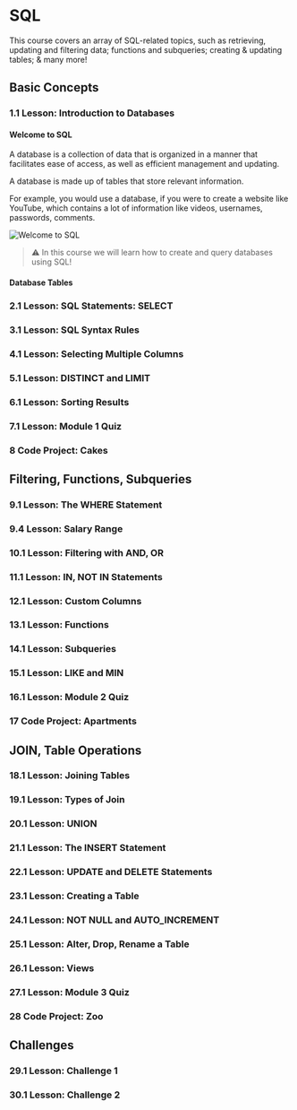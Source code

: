 # SQL

This course covers an array of SQL-related topics, such as retrieving, updating and filtering data; functions and subqueries; creating & updating tables; & many more! 



## Basic Concepts 

### 1.1 Lesson: Introduction to Databases 

#### Welcome to SQL

A database is a collection of data that is organized in a manner that facilitates ease of access, as well as efficient management and updating.

A database is made up of tables that store relevant information.

For example, you would use a database, if you were to create a website like YouTube, which contains a lot of information like videos, usernames, passwords, comments.

![Welcome to SQL](https://user-images.githubusercontent.com/95575665/158609766-75a74d42-04ed-4776-82ca-11c521dca276.png)

> :warning: In this course we will learn how to create and query databases using SQL!

#### Database Tables

### 2.1 Lesson: SQL Statements: SELECT

### 3.1 Lesson: SQL Syntax Rules

### 4.1 Lesson: Selecting Multiple Columns

### 5.1 Lesson: DISTINCT and LIMIT

### 6.1 Lesson: Sorting Results

### 7.1 Lesson: Module 1 Quiz

### 8 Code Project: Cakes

## Filtering, Functions, Subqueries

### 9.1 Lesson: The WHERE Statement

### 9.4 Lesson: Salary Range 

### 10.1 Lesson: Filtering with AND, OR

### 11.1 Lesson: IN, NOT IN Statements

### 12.1 Lesson: Custom Columns

### 13.1 Lesson: Functions

### 14.1 Lesson: Subqueries

### 15.1 Lesson: LIKE and MIN

### 16.1 Lesson: Module 2 Quiz

### 17 Code Project: Apartments 

## JOIN, Table Operations

### 18.1 Lesson: Joining Tables

### 19.1 Lesson: Types of Join

### 20.1 Lesson: UNION

### 21.1 Lesson: The INSERT Statement

### 22.1 Lesson: UPDATE and DELETE Statements

### 23.1 Lesson: Creating a Table

### 24.1 Lesson: NOT NULL and AUTO_INCREMENT

### 25.1 Lesson: Alter, Drop, Rename a Table

### 26.1 Lesson: Views

### 27.1 Lesson: Module 3 Quiz

### 28 Code Project: Zoo

## Challenges

### 29.1 Lesson: Challenge 1

### 30.1 Lesson: Challenge 2
